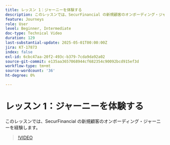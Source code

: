```yaml
---
title: レッスン 1：ジャーニーを体験する
description: このレッスンでは、SecurFinancial の新規顧客のオンボーディング・ジャーニーを経験します。
feature: Journeys
role: User
level: Beginner, Intermediate
doc-type: Technical Video
duration: 129
last-substantial-update: 2025-05-01T00:00:00Z
jira: KT-17873
index: false
exl-id: 6cbc47aa-20f2-493c-b379-7cda9da92a02
source-git-commit: e135aa3657068944cf682354c90092bcd915ef3d
workflow-type: tm+mt
source-wordcount: '36'
ht-degree: 0%

---
```


# レッスン 1：ジャーニーを体験する

このレッスンでは、SecurFinancial の新規顧客のオンボーディング・ジャーニーを経験します。

>[!VIDEO](https://video.tv.adobe.com/v/3457827/?learn=on&enablevpops)
